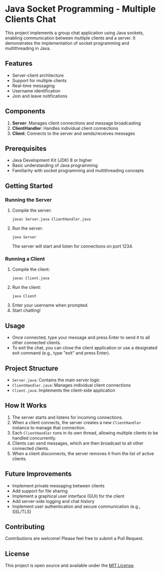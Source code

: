 # Java Socket Programming - Multiple Clients Chat

This project implements a group chat application using Java sockets, enabling communication between multiple clients and a server. It demonstrates the implementation of socket programming and multithreading in Java.

## Features

- Server-client architecture
- Support for multiple clients
- Real-time messaging
- Username identification
- Join and leave notifications

## Components

1. **Server**: Manages client connections and message broadcasting
2. **ClientHandler**: Handles individual client connections
3. **Client**: Connects to the server and sends/receives messages

## Prerequisites

- Java Development Kit (JDK) 8 or higher
- Basic understanding of Java programming
- Familiarity with socket programming and multithreading concepts

## Getting Started

### Running the Server

1. Compile the server:
   ```
   javac Server.java ClientHandler.java
   ```
2. Run the server:
   ```
   java Server
   ```
   The server will start and listen for connections on port 1234.

### Running a Client

1. Compile the client:
   ```
   javac Client.java
   ```
2. Run the client:
   ```
   java Client
   ```
3. Enter your username when prompted.
4. Start chatting!

## Usage

- Once connected, type your message and press Enter to send it to all other connected clients.
- To exit the chat, you can close the client application or use a designated exit command (e.g., type "exit" and press Enter).

## Project Structure

- `Server.java`: Contains the main server logic
- `ClientHandler.java`: Manages individual client connections
- `Client.java`: Implements the client-side application

## How It Works

1. The server starts and listens for incoming connections.
2. When a client connects, the server creates a new `ClientHandler` instance to manage that connection.
3. Each `ClientHandler` runs in its own thread, allowing multiple clients to be handled concurrently.
4. Clients can send messages, which are then broadcast to all other connected clients.
5. When a client disconnects, the server removes it from the list of active clients.

## Future Improvements

- Implement private messaging between clients
- Add support for file sharing
- Implement a graphical user interface (GUI) for the client
- Add server-side logging and chat history
- Implement user authentication and secure communication (e.g., SSL/TLS)

## Contributing

Contributions are welcome! Please feel free to submit a Pull Request.

## License

This project is open source and available under the [MIT License](LICENSE).
